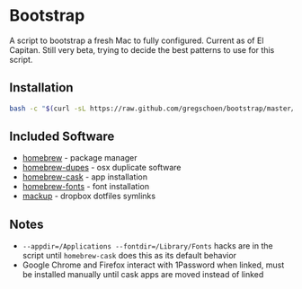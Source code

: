 # Bootstrap

A script to bootstrap a fresh Mac to fully configured. Current as of El Capitan. Still very beta, trying to decide the best patterns to use for this script.

## Installation

``` sh
bash -c "$(curl -sL https://raw.github.com/gregschoen/bootstrap/master/bootstrap)"
```

## Included Software

- [homebrew](https://github.com/Homebrew/homebrew) - package manager
- [homebrew-dupes](https://github.com/Homebrew/homebrew-dupes) - osx duplicate software
- [homebrew-cask](https://github.com/caskroom/homebrew-cask) - app installation
- [homebrew-fonts](https://github.com/caskroom/homebrew-fonts) - font installation
- [mackup](https://github.com/lra/mackup) - dropbox dotfiles symlinks

## Notes

- `--appdir=/Applications --fontdir=/Library/Fonts` hacks are in the script until `homebrew-cask` does this as its default behavior
- Google Chrome and Firefox interact with 1Password when linked, must be installed manually until cask apps are moved instead of linked

